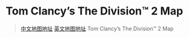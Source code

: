 # Tom Clancy’s The Division™ 2 Map
>[中文地图地址](https://431910864.github.io/TMap/)
>[英文地图地址](https://division2map.com/)
Tom Clancy’s The Division™ 2 Map
